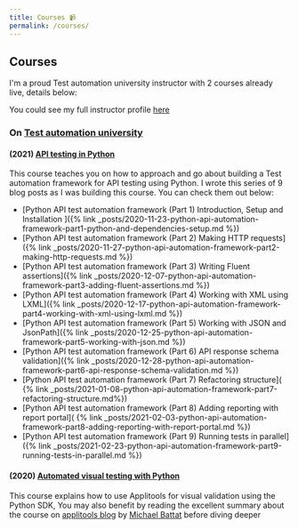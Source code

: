 ```yaml
---
title: Courses 📹
permalink: /courses/
---
```


## Courses

I'm a proud Test automation university instructor with 2 courses already live, details below:

You could see my full instructor profile
[here](https://testautomationu.applitools.com/instructors/gaurav_singh.html)

### On [Test automation university](https://testautomationu.applitools.com/)

#### (2021) [API testing in Python](https://testautomationu.applitools.com/python-api-testing/)

This course teaches you on how to approach and go about building a Test automation framework for API
testing using Python. I wrote this series of 9 blog posts as I was building this course. You can
check them out below:

- [Python API test automation framework (Part 1) Introduction, Setup and Installation ]({% link
  _posts/2020-11-23-python-api-automation-framework-part1-python-and-dependencies-setup.md %})
- [Python API test automation framework (Part 2) Making HTTP requests]({% link
  _posts/2020-11-27-python-api-automation-framework-part2-making-http-requests.md %})
- [Python API test automation framework (Part 3) Writing Fluent assertions]({% link
  _posts/2020-12-07-python-api-automation-framework-part3-adding-fluent-assertions.md %})
- [Python API test automation framework (Part 4) Working with XML using LXML]({% link
  _posts/2020-12-17-python-api-automation-framework-part4-working-with-xml-using-lxml.md %})
- [Python API test automation framework (Part 5) Working with JSON and JsonPath]({% link
  _posts/2020-12-25-python-api-automation-framework-part5-working-with-json.md %})
- [Python API test automation framework (Part 6) API response schema validation]({% link
  _posts/2020-12-28-python-api-automation-framework-part6-api-response-schema-validation.md %})
- [Python API test automation framework (Part 7) Refactoring structure](
  {% link _posts/2021-01-08-python-api-automation-framework-part7-refactoring-structure.md%})
- [Python API test automation framework (Part 8) Adding reporting with report portal](
  {% link _posts/2021-02-03-python-api-automation-framework-part8-adding-reporting-with-report-portal.md %})
- [Python API test automation framework (Part 9) Running tests in parallel]({% link
  _posts/2021-02-23-python-api-automation-framework-part9-running-tests-in-parallel.md %})

#### (2020) [Automated visual testing with Python](https://testautomationu.applitools.com/visual-testing-python/)

This course explains how to use Applitools for visual validation using the Python SDK, You may also
benefit by reading the excellent summary about the course on
[applitools blog](https://applitools.com/blog/test-visually-with-python-tau/) by
[Michael Battat](https://applitools.com/blog/author/michaelbattat/) before diving deeper
